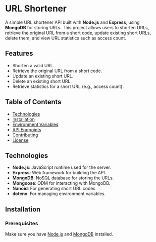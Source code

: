 # URL Shortener

A simple URL shortener API built with **Node.js** and **Express**, using **MongoDB** for storing URLs. This project allows users to shorten URLs, retrieve the original URL from a short code, update existing short URLs, delete them, and view URL statistics such as access count.

## Features
- Shorten a valid URL.
- Retrieve the original URL from a short code.
- Update an existing short URL.
- Delete an existing short URL.
- Retrieve statistics for a short URL (e.g., access count).

## Table of Contents
- [Technologies](#technologies)
- [Installation](#installation)
- [Environment Variables](#environment-variables)
- [API Endpoints](#api-endpoints)
- [Contributing](#contributing)
- [License](#license)

## Technologies
- **Node.js**: JavaScript runtime used for the server.
- **Express**: Web framework for building the API.
- **MongoDB**: NoSQL database for storing the URLs.
- **Mongoose**: ODM for interacting with MongoDB.
- **Nanoid**: For generating short URL codes.
- **dotenv**: For managing environment variables.

## Installation

### Prerequisites
Make sure you have [Node.js](https://nodejs.org/) and [MongoDB](https://www.mongodb.com/) installed.


